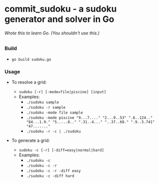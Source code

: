 # commit_sudoku - a sudoku generator and solver in Go
###### Wrote this to learn Go. (You shouldn't use this.)

### Build
* `go build sudoku.go`

### Usage 
* To resolve a grid:
	* `sudoku [-r] [-mode=file|piscine] [input]`
	* Examples:
		* `./sudoku sample`
		* `./sudoku -r sample`
		* `./sudoku -mode file sample`
		* `./sudoku -mode piscine "9...7...." "2...9..53" ".6..124.." "84...1.9." "5.....8.." ".31..4..." "..37..68." ".9..5.741" "47......."`
		* `./sudoku -r -c | ./sudoku`

* To generate a grid:
 	* `sudoku -c [-r] [-diff=easy|normal|hard]`
 	* Examples:
 		* `./sudoku -c`
 		* `./sudoku -c -r`
 		* `./sudoku -c -r -diff easy`
   		* `./sudoku -c -diff hard`

